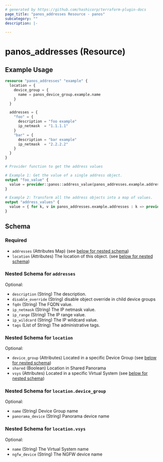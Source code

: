 ```yaml
---
# generated by https://github.com/hashicorp/terraform-plugin-docs
page_title: "panos_addresses Resource - panos"
subcategory: ""
description: |-
  
---
```


# panos_addresses (Resource)



## Example Usage

```terraform
resource "panos_addresses" "example" {
  location = {
    device_group = {
      name = panos_device_group.example.name
    }
  }

  addresses = {
    "foo" = {
      description = "foo example"
      ip_netmask  = "1.1.1.1"
    }
    "bar" = {
      description = "bar example"
      ip_netmask  = "2.2.2.2"
    }
  }
}

# Provider function to get the address values

# Example 1: Get the value of a single address object.
output "foo_value" {
  value = provider::panos::address_value(panos_addresses.example.addresses.foo)
}

# Example 2: Transform all the address objects into a map of values.
output "address_values" {
  value = { for k, v in panos_addresses.example.addresses : k => provider::panos::address_value(panos_addresses.example.addresses[k]) }
}
```

<!-- schema generated by tfplugindocs -->
## Schema

### Required

- `addresses` (Attributes Map) (see [below for nested schema](#nestedatt--addresses))
- `location` (Attributes) The location of this object. (see [below for nested schema](#nestedatt--location))

<a id="nestedatt--addresses"></a>
### Nested Schema for `addresses`

Optional:

- `description` (String) The description.
- `disable_override` (String) disable object override in child device groups
- `fqdn` (String) The FQDN value.
- `ip_netmask` (String) The IP netmask value.
- `ip_range` (String) The IP range value.
- `ip_wildcard` (String) The IP wildcard value.
- `tags` (List of String) The administrative tags.


<a id="nestedatt--location"></a>
### Nested Schema for `location`

Optional:

- `device_group` (Attributes) Located in a specific Device Group (see [below for nested schema](#nestedatt--location--device_group))
- `shared` (Boolean) Location in Shared Panorama
- `vsys` (Attributes) Located in a specific Virtual System (see [below for nested schema](#nestedatt--location--vsys))

<a id="nestedatt--location--device_group"></a>
### Nested Schema for `location.device_group`

Optional:

- `name` (String) Device Group name
- `panorama_device` (String) Panorama device name


<a id="nestedatt--location--vsys"></a>
### Nested Schema for `location.vsys`

Optional:

- `name` (String) The Virtual System name
- `ngfw_device` (String) The NGFW device name
